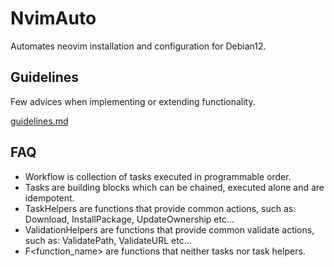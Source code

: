 # NvimAuto

Automates neovim installation and configuration for Debian12.

## Guidelines

Few advices when implementing or extending functionality.

[guidelines.md](guidelines.md)

## FAQ

- Workflow is collection of tasks executed in programmable order.
- Tasks are building blocks which can be chained, executed alone and are idempotent. 
- TaskHelpers are functions that provide common actions, such as: Download, InstallPackage, UpdateOwnership etc...
- ValidationHelpers are functions that provide common validate actions, such as: ValidatePath, ValidateURL etc...
- F<function_name> are functions that neither tasks nor task helpers. 

